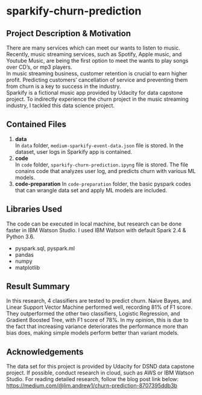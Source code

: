 # sparkify-churn-prediction
## Project Description & Motivation
There are many services which can meet our wants to listen to music. Recently, music streaming services, such as Spotify, Apple music, and Youtube Music, are being the first option to meet the wants to play songs over CD’s, or mp3 players.  
In music streaming business, customer retention is crucial to earn higher profit. Predicting customers’ cancellation of service and preventing them from churn is a key to success in the industry.   
Sparkify is a fictional music app provided by Udacity for data capstone project. To indirectly experience the churn project in the music streaming industry, I tackled this data science project.
  
  
## Contained Files
1. **data**  
In `data` folder, `medium-sparkify-event-data.json` file is stored. In the dataset, user logs in Sparkify app is contained.  
2. **code**  
In `code` folder, `sparkify-churn-prediction.ipyng` file is stored. The file conains code that analyzes user log, and predicts churn with various ML models.  
3. **code-preparation**
In `code-preparation` folder, the basic pyspark codes that can wrangle data set and apply ML models are included.  
  
  
## Libraries Used
The code can be executed in local machine, but research can be done faster in IBM Watson Studio. I used IBM Watson with default Spark 2.4 & Python 3.6.  
  - pyspark.sql, pyspark.ml
  - pandas
  - numpy
  - matplotlib
  
  
## Result Summary
In this research, 4 classifiers are tested to predict churn. Naive Bayes, and Linear Support Vector Machine performed well, recording 81% of F1 score. They outperformed the other two classifiers, Logistic Regression, and Gradient Boosted Tree, with F1 score of 78%. In my opinion, this is due to the fact that increasing variance deteriorates the performance more than bias does, making simple models perform better than variant models.  
  
  
## Acknowledgements
The data set for this project is provided by Udacity for DSND data capstone project. If possible, conduct research in cloud, such as AWS or IBM Watson Studio. For reading detailed research, follow the blog post link below:  
https://medium.com/@lim.andrew1/churn-prediction-8707395ddb3b
